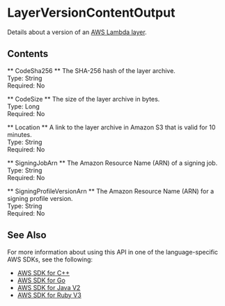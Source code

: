 # LayerVersionContentOutput<a name="API_LayerVersionContentOutput"></a>

Details about a version of an [ AWS Lambda layer](https://docs.aws.amazon.com/lambda/latest/dg/configuration-layers.html)\.

## Contents<a name="API_LayerVersionContentOutput_Contents"></a>

 ** CodeSha256 **   <a name="SSS-Type-LayerVersionContentOutput-CodeSha256"></a>
The SHA\-256 hash of the layer archive\.  
Type: String  
Required: No

 ** CodeSize **   <a name="SSS-Type-LayerVersionContentOutput-CodeSize"></a>
The size of the layer archive in bytes\.  
Type: Long  
Required: No

 ** Location **   <a name="SSS-Type-LayerVersionContentOutput-Location"></a>
A link to the layer archive in Amazon S3 that is valid for 10 minutes\.  
Type: String  
Required: No

 ** SigningJobArn **   <a name="SSS-Type-LayerVersionContentOutput-SigningJobArn"></a>
The Amazon Resource Name \(ARN\) of a signing job\.  
Type: String  
Required: No

 ** SigningProfileVersionArn **   <a name="SSS-Type-LayerVersionContentOutput-SigningProfileVersionArn"></a>
The Amazon Resource Name \(ARN\) for a signing profile version\.  
Type: String  
Required: No

## See Also<a name="API_LayerVersionContentOutput_SeeAlso"></a>

For more information about using this API in one of the language\-specific AWS SDKs, see the following:
+  [ AWS SDK for C\+\+](https://docs.aws.amazon.com/goto/SdkForCpp/lambda-2015-03-31/LayerVersionContentOutput) 
+  [ AWS SDK for Go](https://docs.aws.amazon.com/goto/SdkForGoV1/lambda-2015-03-31/LayerVersionContentOutput) 
+  [ AWS SDK for Java V2](https://docs.aws.amazon.com/goto/SdkForJavaV2/lambda-2015-03-31/LayerVersionContentOutput) 
+  [ AWS SDK for Ruby V3](https://docs.aws.amazon.com/goto/SdkForRubyV3/lambda-2015-03-31/LayerVersionContentOutput) 